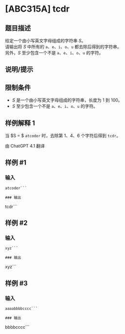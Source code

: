 # [ABC315A] tcdr

## 题目描述

给定一个由小写英文字母组成的字符串 $S$。  
请输出将 $S$ 中所有的 `a`、`e`、`i`、`o`、`u` 都去除后得到的字符串。  
另外，$S$ 至少包含一个不是 `a`、`e`、`i`、`o`、`u` 的字符。

## 说明/提示

## 限制条件

- $S$ 是一个由小写英文字母组成的字符串，长度为 $1$ 到 $100$。
- $S$ 至少包含一个不是 `a`、`e`、`i`、`o`、`u` 的字符。

## 样例解释 1

当 $S = $ `atcoder` 时，去除第 $1$、$4$、$6$ 个字符后得到 `tcdr`。

由 ChatGPT 4.1 翻译

## 样例 #1

### 输入

```
atcoder```

### 输出

```
tcdr```

## 样例 #2

### 输入

```
xyz```

### 输出

```
xyz```

## 样例 #3

### 输入

```
aaaabbbbcccc```

### 输出

```
bbbbcccc```

